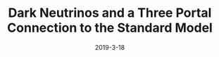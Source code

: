 ---
title: 'Dark Neutrinos and a Three Portal Connection to the Standard Model'
pub_number: 23
authors:  Peter Ballett,  Matheus Hostert,  Silvia Pascoli
collection: publication
permalink: /publication/2019-3-18-DarkNeutrinosandaThreePortalConnectiontotheStandardModel
date: 2019-3-18
venue: Phys.Rev.D 
paperurl: 'https://arxiv.org/abs/1903.07589'
citation_notitle: 'Peter Ballett, Matheus Hostert, Silvia Pascoli, Phys.Rev.D 101 (2020) 11 115025'
citation: 'Dark Neutrinos and a Three Portal Connection to the Standard Model, Peter Ballett, Matheus Hostert, Silvia Pascoli, Phys.Rev.D 101 (2020) 11 115025'
eprint: '1903.07589'

---